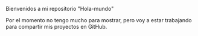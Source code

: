 Bienvenidos a mi repositorio "Hola-mundo" 

Por el momento no tengo mucho para mostrar, pero voy a estar trabajando para compartir mis proyectos en GitHub.
